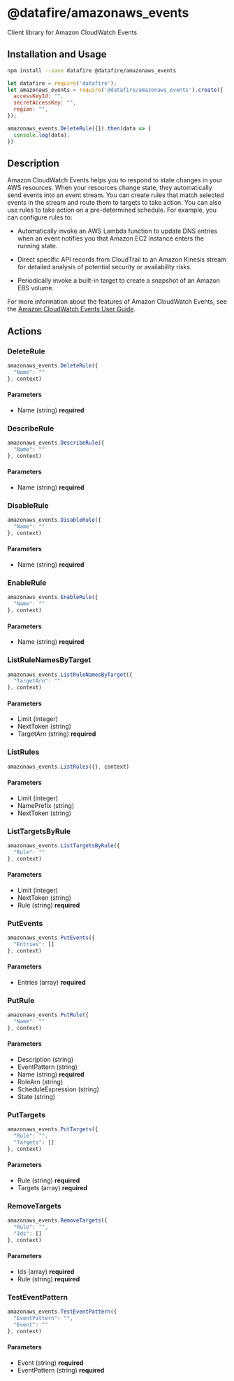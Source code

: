 # @datafire/amazonaws_events

Client library for Amazon CloudWatch Events

## Installation and Usage
```bash
npm install --save datafire @datafire/amazonaws_events
```

```js
let datafire = require('datafire');
let amazonaws_events = require('@datafire/amazonaws_events').create({
  accessKeyId: "",
  secretAccessKey: "",
  region: "",
});

amazonaws_events.DeleteRule({}).then(data => {
  console.log(data);
})
```

## Description
<p>Amazon CloudWatch Events helps you to respond to state changes in your AWS resources. When your resources change state, they automatically send events into an event stream. You can create rules that match selected events in the stream and route them to targets to take action. You can also use rules to take action on a pre-determined schedule. For example, you can configure rules to:</p> <ul> <li> <p>Automatically invoke an AWS Lambda function to update DNS entries when an event notifies you that Amazon EC2 instance enters the running state.</p> </li> <li> <p>Direct specific API records from CloudTrail to an Amazon Kinesis stream for detailed analysis of potential security or availability risks.</p> </li> <li> <p>Periodically invoke a built-in target to create a snapshot of an Amazon EBS volume.</p> </li> </ul> <p>For more information about the features of Amazon CloudWatch Events, see the <a href="http://docs.aws.amazon.com/AmazonCloudWatch/latest/events">Amazon CloudWatch Events User Guide</a>.</p>

## Actions
### DeleteRule



```js
amazonaws_events.DeleteRule({
  "Name": ""
}, context)
```

#### Parameters
* Name (string) **required**

### DescribeRule



```js
amazonaws_events.DescribeRule({
  "Name": ""
}, context)
```

#### Parameters
* Name (string) **required**

### DisableRule



```js
amazonaws_events.DisableRule({
  "Name": ""
}, context)
```

#### Parameters
* Name (string) **required**

### EnableRule



```js
amazonaws_events.EnableRule({
  "Name": ""
}, context)
```

#### Parameters
* Name (string) **required**

### ListRuleNamesByTarget



```js
amazonaws_events.ListRuleNamesByTarget({
  "TargetArn": ""
}, context)
```

#### Parameters
* Limit (integer)
* NextToken (string)
* TargetArn (string) **required**

### ListRules



```js
amazonaws_events.ListRules({}, context)
```

#### Parameters
* Limit (integer)
* NamePrefix (string)
* NextToken (string)

### ListTargetsByRule



```js
amazonaws_events.ListTargetsByRule({
  "Rule": ""
}, context)
```

#### Parameters
* Limit (integer)
* NextToken (string)
* Rule (string) **required**

### PutEvents



```js
amazonaws_events.PutEvents({
  "Entries": []
}, context)
```

#### Parameters
* Entries (array) **required**

### PutRule



```js
amazonaws_events.PutRule({
  "Name": ""
}, context)
```

#### Parameters
* Description (string)
* EventPattern (string)
* Name (string) **required**
* RoleArn (string)
* ScheduleExpression (string)
* State (string)

### PutTargets



```js
amazonaws_events.PutTargets({
  "Rule": "",
  "Targets": []
}, context)
```

#### Parameters
* Rule (string) **required**
* Targets (array) **required**

### RemoveTargets



```js
amazonaws_events.RemoveTargets({
  "Rule": "",
  "Ids": []
}, context)
```

#### Parameters
* Ids (array) **required**
* Rule (string) **required**

### TestEventPattern



```js
amazonaws_events.TestEventPattern({
  "EventPattern": "",
  "Event": ""
}, context)
```

#### Parameters
* Event (string) **required**
* EventPattern (string) **required**

